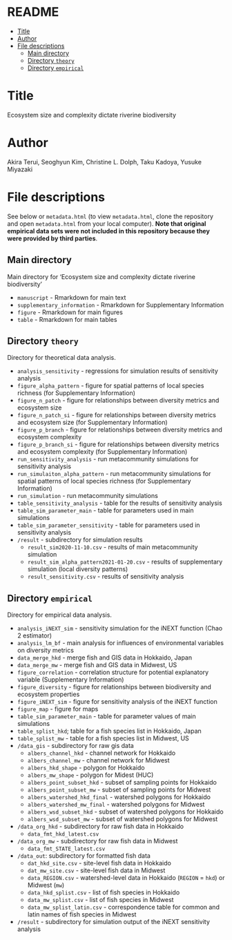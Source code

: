 README
================

-   [Title](#title)
-   [Author](#author)
-   [File descriptions](#file-descriptions)
    -   [Main directory](#main-directory)
    -   [Directory `theory`](#directory-theory)
    -   [Directory `empirical`](#directory-empirical)

# Title

Ecosystem size and complexity dictate riverine biodiversity

# Author

Akira Terui, Seoghyun Kim, Christine L. Dolph, Taku Kadoya, Yusuke
Miyazaki

# File descriptions

See below or `metadata.html` (to view `metadata.html`, clone the
repository and open `metadata.html` from your local computer). **Note
that original empirical data sets were not included in this repository
because they were provided by third parties**.

## Main directory

Main directory for ‘Ecosystem size and complexity dictate riverine
biodiversity’

-   `manuscript` - Rmarkdown for main text
-   `supplementary_information` - Rmarkdown for Supplementary
    Information
-   `figure` - Rmarkdown for main figures
-   `table` - Rmarkdown for main tables

## Directory `theory`

Directory for theoretical data analysis.

-   `analysis_sensitivity` - regressions for simulation results of
    sensitivity analysis
-   `figure_alpha_pattern` - figure for spatial patterns of local
    species richness (for Supplementary Information)
-   `figure_n_patch` - figure for relationships between diversity
    metrics and ecosystem size
-   `figure_n_patch_si` - figure for relationships between diversity
    metrics and ecosystem size (for Supplementary Information)
-   `figure_p_branch` - figure for relationships between diversity
    metrics and ecosystem complexity
-   `figure_p_branch_si` - figure for relationships between diversity
    metrics and ecosystem complexity (for Supplementary Information)
-   `run_sensitivity_analysis` - run metacommunity simulations for
    sensitivity analysis
-   `run_simulaiton_alpha_pattern` - run metacommunity simulations for
    spatial patterns of local species richness (for Supplementary
    Information)
-   `run_simulation` - run metacommunity simulations
-   `table_sensitivity_analysis` - table for the results of sensitivity
    analysis
-   `table_sim_parameter_main` - table for parameters used in main
    simulations
-   `table_sim_parameter_sensitivity` - table for parameters used in
    sensitivity analysis
-   `/result` - subdirectory for simulation results
    -   `result_sim2020-11-10.csv` - results of main metacommunity
        simulation
        </summary>
    -   `result_sim_alpha_pattern2021-01-20.csv` - results of
        supplementary simulation (local diversity patterns)
        </summary>
    -   `result_sensitivity.csv` - results of sensitivity analysis
        </summary>

## Directory `empirical`

Directory for empirical data analysis.

-   `analysis_iNEXT_sim` - sensitivity simulation for the iNEXT function
    (Chao 2 estimator)
-   `analysis_lm_bf` - main analysis for influences of environmental
    variables on diversity metrics
-   `data_merge_hkd` - merge fish and GIS data in Hokkaido, Japan
-   `data_merge_mw` - merge fish and GIS data in Midwest, US
-   `figure_correlation` - correlation structure for potential
    explanatory variable (Supplementary Information)
-   `figure_diversity` - figure for relationships between biodiversity
    and ecosystem properties
-   `figure_iNEXT_sim` - figure for sensitivity analysis of the iNEXT
    function
-   `figure_map` - figure for maps
-   `table_sim_parameter_main` - table for parameter values of main
    simulations
-   `table_splist_hkd`; table for a fish species list in Hokkaido, Japan
-   `table_splist_mw` - table for a fish species list in Midwest, US
-   `/data_gis` - subdirectory for raw gis data
    -   `albers_channel_hkd` - channel network for Hokkaido
    -   `albers_channel_mw` - channel network for Midwest
    -   `albers_hkd_shape` - polygon for Hokkaido
    -   `albers_mw_shape` - polygon for Midest (HUC)
    -   `albers_point_subset_hkd` - subset of sampling points for
        Hokkaido
    -   `albers_point_subset_mw` - subset of sampling points for Midwest
    -   `albers_watershed_hkd_final` - watershed polygons for Hokkaido
    -   `albers_watershed_mw_final` - watershed polygons for Midwest
    -   `albers_wsd_subset_hkd` - subset of watershed polygons for
        Hokkaido
    -   `albers_wsd_subset_mw` - subset of watershed polygons for
        Midwest
-   `/data_org_hkd` - subdirectory for raw fish data in Hokkaido
    -   `data_fmt_hkd_latest.csv`
-   `/data_org_mw` - subdirectory for raw fish data in Midwest
    -   `data_fmt_STATE_latest.csv`
-   `/data_out`: subdirectory for formatted fish data
    -   `dat_hkd_site.csv` - site-level fish data in Hokkaido
        </summary>
    -   `dat_mw_site.csv` - site-level fish data in Midwest
        </summary>
    -   `data_REGION.csv` - watershed-level data in Hokkaido (`REGION` =
        `hkd`) or Midwest (`mw`)
        </summary>
    -   `data_hkd_splist.csv` - list of fish species in Hokkaido
        </summary>
    -   `data_mw_splist.csv` - list of fish species in Midwest
        </summary>
    -   `data_mw_splist_latin.csv` - correspondence table for common and
        latin names of fish species in Midwest
        </summary>
-   `/result` - subdirectory for simulation output of the iNEXT
    sensitivity analysis
